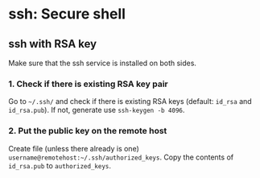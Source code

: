 # ssh: Secure shell

## ssh with RSA key

Make sure that the ssh service is installed on both sides.

### 1. Check if there is existing RSA key pair

Go to `~/.ssh/` and check if there is existing RSA keys (default: `id_rsa` and `id_rsa.pub`). If not, generate use `ssh-keygen -b 4096`.

### 2. Put the public key on the remote host

Create file (unless there already is one) `username@remotehost:~/.ssh/authorized_keys`. Copy the contents of `id_rsa.pub` to `authorized_keys`.